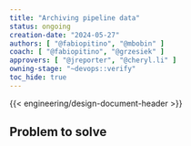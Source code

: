 ```yaml
---
title: "Archiving pipeline data"
status: ongoing
creation-date: "2024-05-27"
authors: [ "@fabiopitino", "@mbobin" ]
coach: [ "@fabiopitino", "@grzesiek" ]
approvers: [ "@jreporter", "@cheryl.li" ]
owning-stage: "~devops::verify"
toc_hide: true
---
```


{{< engineering/design-document-header >}}

## Problem to solve
